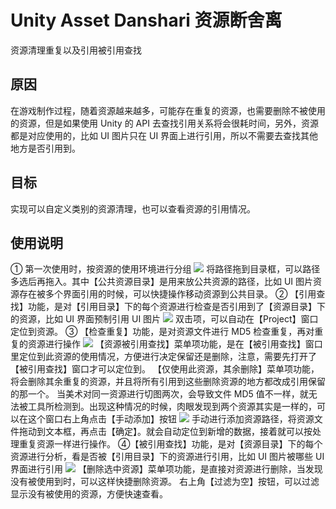 # Unity Asset Danshari 资源断舍离
资源清理重复以及引用被引用查找

## 原因
在游戏制作过程，随着资源越来越多，可能存在重复的资源，也需要删除不被使用的资源，但是如果使用 Unity 的 API 去查找引用关系将会很耗时间，另外，资源都是对应使用的，比如 UI 图片只在 UI 界面上进行引用，所以不需要去查找其他地方是否引用到。

## 目标
实现可以自定义类别的资源清理，也可以查看资源的引用情况。

## 使用说明
① 第一次使用时，按资源的使用环境进行分组
![](https://img-blog.csdnimg.cn/20181110160117709.png)
将路径拖到目录框，可以路径多选后再拖入。其中【公共资源目录】是用来放公共资源的路径，比如 UI 图片资源存在被多个界面引用的时候，可以快捷操作移动资源到公共目录。
② 【引用查找】功能，是对【引用目录】下的每个资源进行检查是否引用到了【资源目录】下的资源，比如 UI 界面预制引用 UI 图片
![](https://img-blog.csdnimg.cn/20181110160138165.png)
双击项，可以自动在【Project】窗口定位到资源。
③ 【检查重复】功能，是对资源文件进行 MD5 检查重复，再对重复的资源进行操作
![](https://img-blog.csdnimg.cn/20181110160230435.png)
【资源被引用查找】菜单项功能，是在【被引用查找】窗口里定位到此资源的使用情况，方便进行决定保留还是删除，注意，需要先打开了【被引用查找】窗口才可以定位到。
【仅使用此资源，其余删除】菜单项功能，将会删除其余重复的资源，并且将所有引用到这些删除资源的地方都改成引用保留的那一个。
当美术对同一资源进行切图两次，会导致文件 MD5 值不一样，就无法被工具所检测到。出现这种情况的时候，肉眼发现到两个资源其实是一样的，可以在这个窗口右上角点击【手动添加】按钮
![](https://img-blog.csdnimg.cn/20181110160308811.png)
手动进行添加资源路径，将资源文件拖动到文本框，再点击【确定】。就会自动定位到新增的数据，接着就可以按处理重复资源一样进行操作。
④【被引用查找】功能，是对【资源目录】下的每个资源进行分析，看是否被【引用目录】下的资源进行引用，比如 UI 图片被哪些 UI 界面进行引用
![](https://img-blog.csdnimg.cn/20181110160334244.png)
【删除选中资源】菜单项功能，是直接对资源进行删除，当发现没有被使用到时，可以这样快捷删除资源。
右上角【过滤为空】按钮，可以过滤显示没有被使用的资源，方便快速查看。

